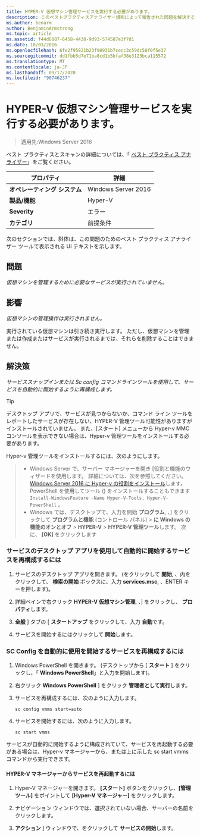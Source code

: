 ```yaml
---
title: HYPER-V 仮想マシン管理サービスを実行する必要があります。
description: このベストプラクティスアナライザー規則によって報告された問題を解決するための手順を示します。
ms.author: benarm
author: BenjaminArmstrong
ms.topic: article
ms.assetid: f44d6887-6458-4438-9d93-574587e3f7d1
ms.date: 10/03/2016
ms.openlocfilehash: 6fe2f95821b23f98931b7cecc3c59dc58f0f5e37
ms.sourcegitcommit: dd1fbb5d7e71ba8cd1b5bfaf38e3123bca115572
ms.translationtype: MT
ms.contentlocale: ja-JP
ms.lasthandoff: 09/17/2020
ms.locfileid: "90746237"
---
```

# <a name="the-hyper-v-virtual-machine-management-service-must-be-running"></a>HYPER-V 仮想マシン管理サービスを実行する必要があります。

>適用先:Windows Server 2016

ベスト プラクティスとスキャンの詳細については、「 [ベスト プラクティス アナライザー](https://go.microsoft.com/fwlink/?LinkId=122786)」をご覧ください。

|プロパティ|詳細|
|-|-|
|**オペレーティング システム**|Windows Server 2016|
|**製品/機能**|Hyper-V|
|**Severity**|エラー|
|**カテゴリ**|前提条件|

次のセクションでは、斜体は、この問題のためのベスト プラクティス アナライザー ツールで表示される UI テキストを示します。

## <a name="issue"></a>問題

*仮想マシンを管理するために必要なサービスが実行されていません。*

## <a name="impact"></a>影響

*仮想マシンの管理操作は実行されません。*

実行されている仮想マシンは引き続き実行します。 ただし、仮想マシンを管理または作成またはサービスが実行されるまでは、それらを削除することはできません。

## <a name="resolution"></a>解決策

*サービススナップインまたは Sc config コマンドラインツールを使用して、サービスを自動的に開始するように再構成します。*

> [!TIP]
> デスクトップ アプリで、サービスが見つからないか、コマンド ライン ツールをレポートしたサービスが存在しない、HYPER-V 管理ツール可能性がありますがインストールされていません。
また、[スタート] メニューから Hyper-v MMC コンソールを表示できない場合は、Hyper-v 管理ツールをインストールする必要があります。

Hyper-v 管理ツールをインストールするには、次のようにします。
>
> - Windows Server で、サーバー マネージャーを開き [役割と機能のウィザードを使用します。 詳細については、次を参照してください。 [Windows Server 2016 に Hyper-v の役割をインストール](../get-started/Install-the-Hyper-V-role-on-Windows-Server.md)します。  PowerShell を使用してツール () をインストールすることもできます `Install-WindowsFeature -Name Hyper-V-Tools, Hyper-V-PowerShell` 。
> - Windows では、デスクトップで、入力を開始 **プログラム**, 、] をクリックして **プログラムと機能** (コントロール パネル) > **に Windows の機能のオンとオフ** > **HYPER-V** > **HYPER-V 管理ツール**します。 次に、 **[OK]** をクリックします

### <a name="to-reconfigure-the-service-to-start-automatically-using-the-services-desktop-app"></a>サービスのデスクトップ アプリを使用して自動的に開始するサービスを再構成するには

1.  サービスのデスクトップ アプリを開きます。 (をクリックして **開始**, 、内をクリックして、 **検索の開始** ボックスに、入力 **services.msc**, 、ENTER キーを押します)。

2.  詳細ペインで右クリック **HYPER-V 仮想マシン管理**, 、] をクリックし、 **プロパティ**します。

3.  **全般** ] タブの [ **スタートアップ** をクリックして、入力 **自動**です。

4.  サービスを開始するにはクリックして **開始**します。

### <a name="to-reconfigure-the-service-to-start-automatically-using-sc-config"></a>SC Config を自動的に使用を開始するサービスを再構成するには

1.  Windows PowerShell を開きます。 (デスクトップから [ **スタート** ] をクリックし、「 **Windows PowerShell**」と入力を開始します)。

2.  右クリック **Windows PowerShell** ] をクリック **管理者として実行**します。

3.  サービスを再構成するには、次のように入力します。

    ```
    sc config vmms start=auto
    ```

4.  サービスを開始するには、次のように入力します。

    ```
    sc start vmms
    ```

サービスが自動的に開始するように構成されていて、サービスを再起動する必要がある場合は、Hyper-v マネージャーから、または上に示した sc start vmms コマンドから実行できます。

#### <a name="to-restart-the-service-from-hyper-v-manager"></a>HYPER-V マネージャーからサービスを再起動するには

1.  Hyper-V マネージャーを開きます。 **[スタート]** ボタンをクリックし、**[管理ツール]** をポイントして **[Hyper-V マネージャー]** をクリックします。

2.  ナビゲーション ウィンドウでは、選択されていない場合、サーバーの名前をクリックします。

3.  **アクション** ] ウィンドウで、をクリックして **サービスの開始**します。




